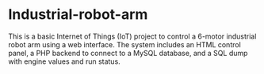 # Industrial-robot-arm
This is a basic Internet of Things (IoT) project to control a 6-motor industrial robot arm using a web interface. The system includes an HTML control panel, a PHP backend to connect to a MySQL database, and a SQL dump with engine values and run status.
